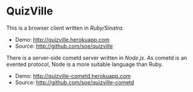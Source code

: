 # QuizVille

This is a browser client written in *Ruby/Sinatra*. 

  * Demo: http://quizville.herokuapp.com
  * Source: http://github.com/soe/quizville

There is a server-side cometd server written in *Node.js*.
As cometd is an evented protocol, Node is a more suitable language than Ruby.
  
  * Demo: http://quizville-cometd.herokuapp.com
  * Source: http://github.com/soe/quizville-cometd